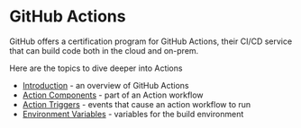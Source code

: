 # GitHub Actions

GitHub offers a certification program for GitHub Actions, their CI/CD service that can build code both in the cloud and on-prem.

Here are the topics to dive deeper into Actions

- [Introduction](./topics/Introduction.md) - an overview of GitHub Actions
- [Action Components](./topics/Components.md) - part of an Action workflow
- [Action Triggers](./topics/Triggers.md) - events that cause an action workflow to run
- [Environment Variables](./topics/Environment.md) - variables for the build environment